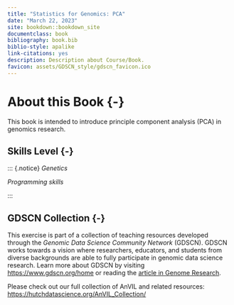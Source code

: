 ```yaml
---
title: "Statistics for Genomics: PCA"
date: "March 22, 2023"
site: bookdown::bookdown_site
documentclass: book
bibliography: book.bib
biblio-style: apalike
link-citations: yes
description: Description about Course/Book.
favicon: assets/GDSCN_style/gdscn_favicon.ico
---
```


# About this Book {-}

This book is intended to introduce principle component analysis (PCA) in genomics research.

## Skills Level {-} 

::: {.notice}
_Genetics_
<!-- **Intermediate**: some genetics knowledge needed -->

_Programming skills_
<!-- **Beginner**: some programming experience helpful -->
:::

## GDSCN Collection {-}

This exercise is part of a collection of teaching resources developed through the *Genomic Data Science Community Network* (GDSCN). GDSCN works towards a vision where researchers, educators, and students from diverse backgrounds are able to fully participate in genomic data science research.  Learn more about GDSCN by visiting https://www.gdscn.org/home or reading the [article in Genome Research](https://doi.org/10.1101/gr.276496.121).

Please check out our full collection of AnVIL and related resources: https://hutchdatascience.org/AnVIL_Collection/
